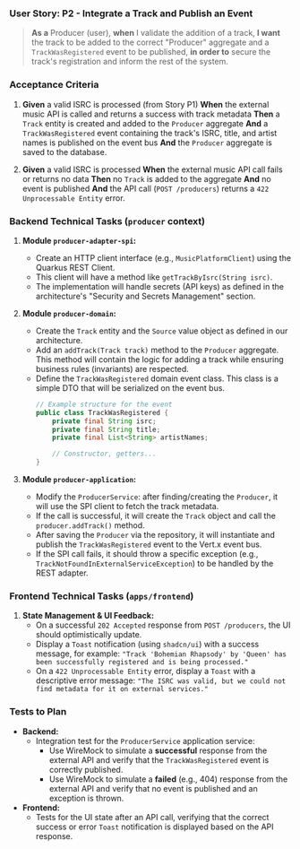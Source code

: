 ### User Story: P2 - Integrate a Track and Publish an Event

> **As a** Producer (user), **when** I validate the addition of a track, **I want** the track to be added to the correct "Producer" aggregate and a `TrackWasRegistered` event to be published, **in order to** secure the track's registration and inform the rest of the system.

### Acceptance Criteria

1.  **Given** a valid ISRC is processed (from Story P1)
    **When** the external music API is called and returns a success with track metadata
    **Then** a `Track` entity is created and added to the `Producer` aggregate
    **And** a `TrackWasRegistered` event containing the track's ISRC, title, and artist names is published on the event bus
    **And** the `Producer` aggregate is saved to the database.

2.  **Given** a valid ISRC is processed
    **When** the external music API call fails or returns no data
    **Then** no `Track` is added to the aggregate
    **And** no event is published
    **And** the API call (`POST /producers`) returns a `422 Unprocessable Entity` error.

### Backend Technical Tasks (`producer` context)

1.  **Module `producer-adapter-spi`:**
    *   Create an HTTP client interface (e.g., `MusicPlatformClient`) using the Quarkus REST Client.
    *   This client will have a method like `getTrackByIsrc(String isrc)`.
    *   The implementation will handle secrets (API keys) as defined in the architecture's "Security and Secrets Management" section.

2.  **Module `producer-domain`:**
    *   Create the `Track` entity and the `Source` value object as defined in our architecture.
    *   Add an `addTrack(Track track)` method to the `Producer` aggregate. This method will contain the logic for adding a track while ensuring business rules (invariants) are respected.
    *   Define the `TrackWasRegistered` domain event class. This class is a simple DTO that will be serialized on the event bus.
        ```java
        // Example structure for the event
        public class TrackWasRegistered {
            private final String isrc;
            private final String title;
            private final List<String> artistNames;

            // Constructor, getters...
        }
        ```

3.  **Module `producer-application`:**
    *   Modify the `ProducerService`: after finding/creating the `Producer`, it will use the SPI client to fetch the track metadata.
    *   If the call is successful, it will create the `Track` object and call the `producer.addTrack()` method.
    *   After saving the `Producer` via the repository, it will instantiate and publish the `TrackWasRegistered` event to the Vert.x event bus.
    *   If the SPI call fails, it should throw a specific exception (e.g., `TrackNotFoundInExternalServiceException`) to be handled by the REST adapter.

### Frontend Technical Tasks (`apps/frontend`)

1.  **State Management & UI Feedback:**
    *   On a successful `202 Accepted` response from `POST /producers`, the UI should optimistically update.
    *   Display a `Toast` notification (using `shadcn/ui`) with a success message, for example: `"Track 'Bohemian Rhapsody' by 'Queen' has been successfully registered and is being processed."`
    *   On a `422 Unprocessable Entity` error, display a `Toast` with a descriptive error message: `"The ISRC was valid, but we could not find metadata for it on external services."`

### Tests to Plan

*   **Backend:**
    *   Integration test for the `ProducerService` application service:
        *   Use WireMock to simulate a **successful** response from the external API and verify that the `TrackWasRegistered` event is correctly published.
        -   Use WireMock to simulate a **failed** (e.g., 404) response from the external API and verify that no event is published and an exception is thrown.
*   **Frontend:**
    *   Tests for the UI state after an API call, verifying that the correct success or error `Toast` notification is displayed based on the API response. 